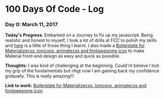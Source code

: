 # 100 Days Of Code - Log

### Day 0: March 11, 2017

**Today's Progress**: Embarked on a Journey to fix up my javascript. Being realistic and honest to myself, I took a lot of drills at FCC to polish my skills and [here](freecodecamp/bonfire.md) is a little of those thing I learnt. I also made a [Boilerplate for Materializecss, ionicons, animatecss and fontawesome icon](https://github.com/jalasem/materializecss_starter) to make Material front-end design as easy and quick as possible.

**Thoughts:** I was kind of challenging at the beginning. Could'nt believe I lost my grip of the fundamentals but rihgt now I am gaining back my confidence grdaually. This is really amazing!!!.

**Link to work:** [Boilerplate for Materializecss, ionicons, animatecss and fontawesome icon](https://github.com/jalasem/materializecss_starter)
